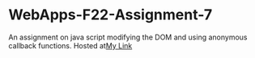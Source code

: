 # WebApps-F22-Assignment-7
An assignment on java script modifying the DOM and using anonymous callback functions.
Hosted at[My Link](https://44-563-web-apps-f22.github.io/44563-webapps-assignment-7-KeerthiKamani6/cycler.html)